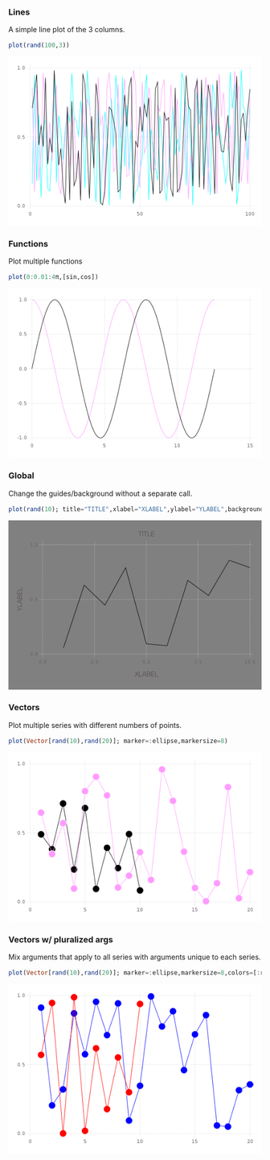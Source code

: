### Lines

A simple line plot of the 3 columns.

```julia
plot(rand(100,3))
```

![](../img/gadfly_example_1.png)

### Functions

Plot multiple functions

```julia
plot(0:0.01:4π,[sin,cos])
```

![](../img/gadfly_example_2.png)

### Global

Change the guides/background without a separate call.

```julia
plot(rand(10); title="TITLE",xlabel="XLABEL",ylabel="YLABEL",background_color=RGB(0.5,0.5,0.5))
```

![](../img/gadfly_example_3.png)

### Vectors

Plot multiple series with different numbers of points.

```julia
plot(Vector[rand(10),rand(20)]; marker=:ellipse,markersize=8)
```

![](../img/gadfly_example_4.png)

### Vectors w/ pluralized args

Mix arguments that apply to all series with arguments unique to each series.

```julia
plot(Vector[rand(10),rand(20)]; marker=:ellipse,markersize=8,colors=[:red,:blue])
```

![](../img/gadfly_example_5.png)


